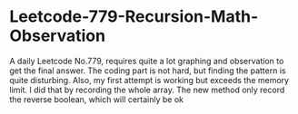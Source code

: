# Leetcode-779-Recursion-Math-Observation
A daily Leetcode No.779, requires quite a lot graphing and observation to get the final answer. The coding part is not hard, but finding the pattern is quite disturbing. Also, my first attempt is working but exceeds the memory limit. I did that by recording the whole array. The new method only record the reverse boolean, which will certainly be ok

